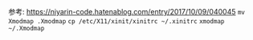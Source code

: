 参考: https://niyarin-code.hatenablog.com/entry/2017/10/09/040045
`mv Xmodmap .Xmodmap`
`cp /etc/X11/xinit/xinitrc ~/.xinitrc`
`xmodmap ~/.Xmodmap`
